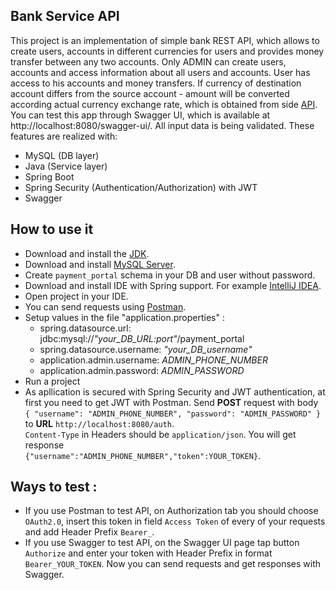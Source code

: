 ## Bank Service API
This project is an implementation of simple bank REST API, which allows to create users, 
accounts in different currencies for users and provides money transfer between any two 
accounts. Only ADMIN can create users, accounts and access information about all users and accounts.
User has access to his accounts and money transfers. If currency of destination account differs from the source account - amount 
will be converted according actual
currency exchange rate, which is obtained from side [API](https://api.exchangerate.host).
You can test this app through Swagger UI, 
which is available at http://localhost:8080/swagger-ui/. 
All input data is being validated.
These features are realized with:
- MySQL (DB layer)
- Java (Service layer)
- Spring Boot 
- Spring Security (Authentication/Authorization) with JWT
- Swagger

## How to use it
- Download and install the 
  [JDK](https://www.oracle.com/java/technologies/javase-downloads.html "Download JDK"). <br>
- Download and install [MySQL Server](https://dev.mysql.com/downloads/ "Download MySQL").<br>
- Create `payment_portal` schema in your DB and user without password.
- Download and install IDE with Spring support. 
  For example [IntelliJ IDEA](https://www.jetbrains.com/ru-ru/idea/download/#section=windows).
- Open project in your IDE.
- You can send requests using [Postman](https://www.postman.com/downloads/ "Download Postman").
- Setup values in the file "application.properties" :<br>
    + spring.datasource.url: jdbc:mysql://*"your_DB_URL:port"*/payment_portal
    + spring.datasource.username: *"your_DB_username"* <br>
    + application.admin.username: *ADMIN_PHONE_NUMBER* 
    + application.admin.password: *ADMIN_PASSWORD*
- Run a project
- As apllication is secured with Spring Security and JWT authentication, 
  at first you need to get JWT with Postman. Send __POST__ request with body<br> `{
"username": "ADMIN_PHONE_NUMBER",
"password": "ADMIN_PASSWORD"
}` to __URL__ `http://localhost:8080/auth`. <br>
`Content-Type` in Headers should be `application/json`. You will get response <br>
`{"username":"ADMIN_PHONE_NUMBER","token":YOUR_TOKEN}`.<br>
## Ways to test :
+ If you use Postman to test API, on Authorization tab you should choose `OAuth2.0`, insert this token in field 
  `Access Token` of every of your requests and add 
  Header Prefix `Bearer_`.
+ If you use Swagger to test API, on the Swagger UI page tap button `Authorize` and
  enter your token with Header Prefix in format
`Bearer_YOUR_TOKEN`. Now you can send requests and get responses with Swagger.
